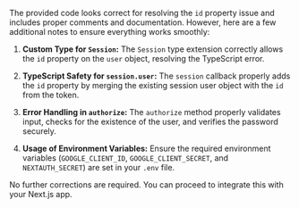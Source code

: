 The provided code looks correct for resolving the `id` property issue and includes proper comments and documentation. However, here are a few additional notes to ensure everything works smoothly:

1. **Custom Type for `Session`:** The `Session` type extension correctly allows the `id` property on the `user` object, resolving the TypeScript error.

2. **TypeScript Safety for `session.user`:** The `session` callback properly adds the `id` property by merging the existing session user object with the `id` from the token.

3. **Error Handling in `authorize`:** The `authorize` method properly validates input, checks for the existence of the user, and verifies the password securely.

4. **Usage of Environment Variables:** Ensure the required environment variables (`GOOGLE_CLIENT_ID`, `GOOGLE_CLIENT_SECRET`, and `NEXTAUTH_SECRET`) are set in your `.env` file.

No further corrections are required. You can proceed to integrate this with your Next.js app.